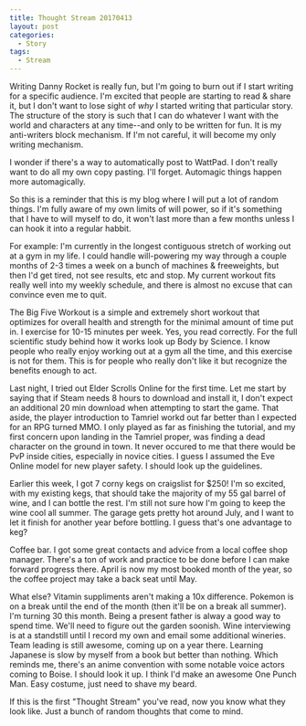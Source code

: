 ```yaml
---
title: Thought Stream 20170413
layout: post
categories:
  - Story
tags:
  - Stream
---
```

Writing Danny Rocket is really fun, but I'm going to burn out if I start writing for a specific audience. I'm excited that people are starting to read & share it, but I don't want to lose sight of _why_ I started writing that particular story. The structure of the story is such that I can do whatever I want with the world and characters at any time--and only to be written for fun. It is my anti-writers block mechanism. If I'm not careful, it will become my only writing mechanism.

I wonder if there's a way to automatically post to WattPad. I don't really want to do all my own copy pasting. I'll forget. Automagic things happen more automagically.

So this is a reminder that this is my blog where I will put a lot of random things. I'm fully aware of my own limits of will power, so if it's something that I have to will myself to do, it won't last more than a few months unless I can hook it into a regular habbit.

For example: I'm currently in the longest contiguous stretch of working out at a gym in my life. I could handle will-powering my way through a couple months of 2-3 times a week on a bunch of machines & freeweights, but then I'd get tired, not see results, etc and stop. My current workout fits really well into my weekly schedule, and there is almost no excuse that can convince even me to quit.

The Big Five Workout is a simple and extremely short workout that optimizes for overall health and strength for the minimal amount of time put in. I exercise for 10-15 minutes per week. Yes, you read correctly. For the full scientific study behind how it works look up Body by Science. I know people who really enjoy working out at a gym all the time, and this exercise is not for them. This is for people who really don't like it but recognize the benefits enough to act.

Last night, I tried out Elder Scrolls Online for the first time. Let me start by saying that if Steam needs 8 hours to download and install it, I don't expect an additional 20 min download when attempting to start the game. That aside, the player introduction to Tamriel workd out far better than I expected for an RPG turned MMO. I only played as far as finishing the tutorial, and my first concern upon landing in the Tamriel proper, was finding a dead character on the ground in town. It never occured to me that there would be PvP inside cities, especially in novice cities. I guess I assumed the Eve Online model for new player safety. I should look up the guidelines.

Earlier this week, I got 7 corny kegs on craigslist for $250! I'm so excited, with my existing kegs, that should take the majority of my 55 gal barrel of wine, and I can bottle the rest. I'm still not sure how I'm going to keep the wine cool all summer. The garage gets pretty hot around July, and I want to let it finish for another year before bottling. I guess that's one advantage to keg?

Coffee bar. I got some great contacts and advice from a local coffee shop manager. There's a ton of work and practice to be done before I can make forward progress there. April is now my most booked month of the year, so the coffee project may take a back seat until May.

What else? Vitamin suppliments aren't making a 10x difference. Pokemon is on a break until the end of the month (then it'll be on a break all summer). I'm turning 30 this month. Being a present father is alway a good way to spend time. We'll need to figure out the garden soonish. Wine interviewing is at a standstill until I record my own and email some additional wineries. Team leading is still awesome, coming up on a year there. Learning Japanese is slow by myself from a book but better than nothing. Which reminds me, there's an anime convention with some notable voice actors coming to Boise. I should look it up. I think I'd make an awesome One Punch Man. Easy costume, just need to shave my beard.

If this is the first "Thought Stream" you've read, now you know what they look like. Just a bunch of random thoughts that come to mind.